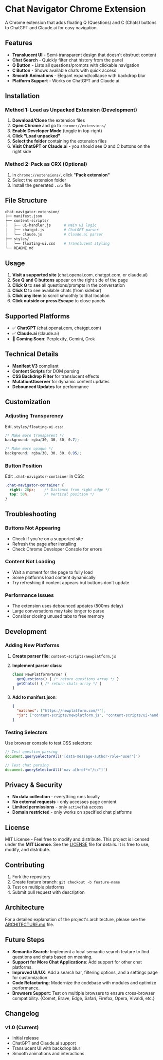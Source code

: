 # Chat Navigator Chrome Extension

A Chrome extension that adds floating Q (Questions) and C (Chats) buttons to ChatGPT and Claude.ai for easy navigation.

## Features

- **Translucent UI** - Semi-transparent design that doesn't obstruct content
- **Chat Search** - Quickly filter chat history from the panel
- **Q Button** - Lists all questions/prompts with clickable navigation  
- **C Button** - Shows available chats with quick access
- **Smooth Animations** - Elegant expand/collapse with backdrop blur
- **Platform Support** - Works on ChatGPT and Claude.ai

## Installation

### Method 1: Load as Unpacked Extension (Development)

1. **Download/Clone** the extension files
2. **Open Chrome** and go to `chrome://extensions/`
3. **Enable Developer Mode** (toggle in top-right)
4. **Click "Load unpacked"**
5. **Select the folder** containing the extension files
6. **Visit ChatGPT or Claude.ai** - you should see Q and C buttons on the right side

### Method 2: Pack as CRX (Optional)

1. In `chrome://extensions/`, click **"Pack extension"**
2. Select the extension folder
3. Install the generated `.crx` file

## File Structure

```bash
chat-navigator-extension/
├── manifest.json
├── content-scripts/
│   ├── ui-handler.js      # Main UI logic
│   ├── chatgpt.js         # ChatGPT parser
│   └── claude.js          # Claude.ai parser
├── styles/
│   └── floating-ui.css    # Translucent styling
└── README.md
```

## Usage

1. **Visit a supported site** (chat.openai.com, chatgpt.com, or claude.ai)
2. **See Q and C buttons** appear on the right side of the page
3. **Click Q** to see all questions/prompts in the conversation
4. **Click C** to see available chats (from sidebar)
5. **Click any item** to scroll smoothly to that location
6. **Click outside or press Escape** to close panels

## Supported Platforms

- ✅ **ChatGPT** (chat.openai.com, chatgpt.com)
- ✅ **Claude.ai** (claude.ai)
- 🔄 **Coming Soon**: Perplexity, Gemini, Grok

## Technical Details

- **Manifest V3** compliant
- **Content Scripts** for DOM parsing
- **CSS Backdrop Filter** for translucent effects
- **MutationObserver** for dynamic content updates
- **Debounced Updates** for performance

## Customization

### Adjusting Transparency

Edit `styles/floating-ui.css`:

```css
/* Make more transparent */
background: rgba(30, 30, 30, 0.7);

/* Make more opaque */
background: rgba(30, 30, 30, 0.95);
```

### Button Position

Edit `.chat-navigator-container` in CSS:

```css
.chat-navigator-container {
  right: 20px;    /* Distance from right edge */
  top: 50%;       /* Vertical position */
}
```

## Troubleshooting

### Buttons Not Appearing

- Check if you're on a supported site
- Refresh the page after installing
- Check Chrome Developer Console for errors

### Content Not Loading

- Wait a moment for the page to fully load
- Some platforms load content dynamically
- Try refreshing if content appears but buttons don't update

### Performance Issues

- The extension uses debounced updates (500ms delay)
- Large conversations may take longer to parse
- Consider closing unused tabs to free memory

## Development

### Adding New Platforms

1. **Create parser file**: `content-scripts/newplatform.js`
2. **Implement parser class**:

   ```javascript
   class NewPlatformParser {
     getQuestions() { /* return questions array */ }
     getChats() { /* return chats array */ }
   }
   ```

3. **Add to manifest.json**:

   ```json
   {
     "matches": ["https://newplatform.com/*"],
     "js": ["content-scripts/newplatform.js", "content-scripts/ui-handler.js"]
   }
   ```

### Testing Selectors

Use browser console to test CSS selectors:

```javascript
// Test question parsing
document.querySelectorAll('[data-message-author-role="user"]')

// Test chat parsing  
document.querySelectorAll('nav a[href*="/c/"]')
```

## Privacy & Security

- **No data collection** - everything runs locally
- **No external requests** - only accesses page content
- **Limited permissions** - only `activeTab` access
- **Domain restricted** - only works on specified chat platforms

## License

MIT License - Feel free to modify and distribute. This project is licensed under the **MIT License**. See the [LICENSE](LICENSE) file for details. It is free to use, modify, and distribute.

## Contributing

1. Fork the repository
2. Create feature branch: `git checkout -b feature-name`
3. Test on multiple platforms
4. Submit pull request with description

## Architecture

For a detailed explanation of the project's architecture, please see the [ARCHITECTURE.md](ARCHITECTURE.md) file.

## Future Steps

- **Semantic Search**: Implement a local semantic search feature to find questions and chats based on meaning.
- **Support for More Chat Applications**: Add support for other chat platforms.
- **Improved UI/UX**: Add a search bar, filtering options, and a settings page for customization.
- **Code Refactoring**: Modernize the codebase with modules and optimize performance.
- **Browsers Support**: Test on multiple browsers to ensure cross-browser compatibility.  {Comet, Brave, Edge, Safari,  Firefox, Opera, Vivaldi, etc.}

## Changelog

### v1.0 (Current)

- Initial release
- ChatGPT and Claude.ai support
- Translucent UI with backdrop blur
- Smooth animations and interactions

